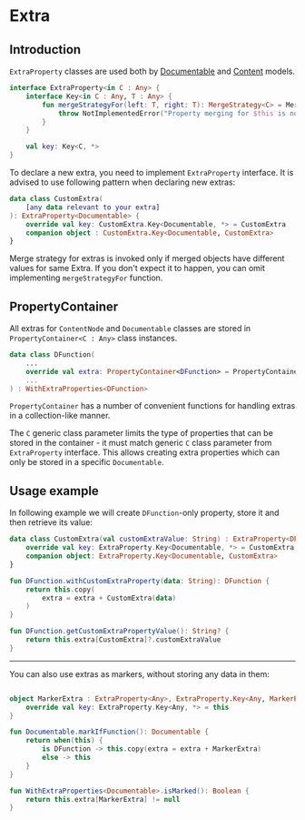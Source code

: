 # Extra

## Introduction

`ExtraProperty` classes are used both by [Documentable](documentables.md) and [Content](page_content.md) models.

```kotlin
interface ExtraProperty<in C : Any> {
    interface Key<in C : Any, T : Any> {
        fun mergeStrategyFor(left: T, right: T): MergeStrategy<C> = MergeStrategy.Fail {
            throw NotImplementedError("Property merging for $this is not implemented")
        }
    }

    val key: Key<C, *>
}
```

To declare a new extra, you need to implement `ExtraProperty` interface. It is advised to use following pattern
when declaring new extras:

```kotlin
data class CustomExtra(
    [any data relevant to your extra] 
): ExtraProperty<Documentable> {
    override val key: CustomExtra.Key<Documentable, *> = CustomExtra
    companion object : CustomExtra.Key<Documentable, CustomExtra>
}
```

Merge strategy for extras is invoked only if merged objects have different values for same Extra.
If you don't expect it to happen, you can omit implementing `mergeStrategyFor` function.

## PropertyContainer

All extras for `ContentNode` and `Documentable` classes are stored in `PropertyContainer<C : Any>` class instances.

```kotlin
data class DFunction(
    ...
    override val extra: PropertyContainer<DFunction> = PropertyContainer.empty()
    ...
) : WithExtraProperties<DFunction>
```

`PropertyContainer` has a number of convenient functions for handling extras in a collection-like manner.

The `C` generic class parameter limits the type of properties that can be stored in the container -  it must
match generic `C` class parameter from `ExtraProperty` interface. This allows creating extra properties
which can only be stored in a specific `Documentable`.

## Usage example

In following example we will create `DFunction`-only property, store it and then retrieve its value:

```kotlin
data class CustomExtra(val customExtraValue: String) : ExtraProperty<DFunction> {
    override val key: ExtraProperty.Key<Documentable, *> = CustomExtra
    companion object: ExtraProperty.Key<Documentable, CustomExtra>
}

fun DFunction.withCustomExtraProperty(data: String): DFunction {
    return this.copy(
        extra = extra + CustomExtra(data)
    )
}

fun DFunction.getCustomExtraPropertyValue(): String? {
    return this.extra[CustomExtra]?.customExtraValue
}
```

___

You can also use extras as markers, without storing any data in them:

```kotlin

object MarkerExtra : ExtraProperty<Any>, ExtraProperty.Key<Any, MarkerExtra> {
    override val key: ExtraProperty.Key<Any, *> = this
}

fun Documentable.markIfFunction(): Documentable {
    return when(this) {
        is DFunction -> this.copy(extra = extra + MarkerExtra)
        else -> this
    }
}

fun WithExtraProperties<Documentable>.isMarked(): Boolean {
    return this.extra[MarkerExtra] != null
}
```
